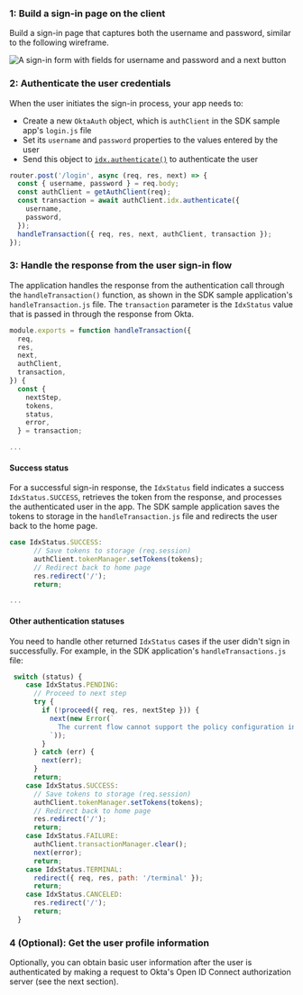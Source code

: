 ### 1: Build a sign-in page on the client

Build a sign-in page that captures both the username and password, similar to the following wireframe.

<div class="half wireframe-border">

![A sign-in form with fields for username and password and a next button](/img/wireframes/sign-in-form-username-password.png)

<!--

Source image: https://www.figma.com/file/YH5Zhzp66kGCglrXQUag2E/%F0%9F%93%8A-Updated-Diagrams-for-Dev-Docs?node-id=3398%3A36678&t=wzNwSZkdctajVush-1 sign-in-form-username-password
 -->

</div>

### 2: Authenticate the user credentials

When the user initiates the sign-in process, your app needs to:

* Create a new `OktaAuth` object, which is `authClient` in the SDK sample app's `login.js` file
* Set its `username` and `password` properties to the values entered by the user
* Send this object to [`idx.authenticate()`](https://github.com/okta/okta-auth-js/blob/master/docs/idx.md#idxauthenticate) to authenticate the user

```JavaScript
router.post('/login', async (req, res, next) => {
  const { username, password } = req.body;
  const authClient = getAuthClient(req);
  const transaction = await authClient.idx.authenticate({
    username,
    password,
  });
  handleTransaction({ req, res, next, authClient, transaction });
});
```

### 3: Handle the response from the user sign-in flow

The application handles the response from the authentication call through the `handleTransaction()` function, as shown in the SDK sample application's `handleTransaction.js` file. The `transaction` parameter is the `IdxStatus` value that is passed in through the response from Okta.

```JavaScript
module.exports = function handleTransaction({
  req,
  res,
  next,
  authClient,
  transaction,
}) {
  const {
    nextStep,
    tokens,
    status,
    error,
  } = transaction;

...
```

#### Success status

For a successful sign-in response, the `IdxStatus` field indicates a success `IdxStatus.SUCCESS`, retrieves the token from the response, and processes the authenticated user in the app. The SDK sample application
saves the tokens to storage in the `handleTransaction.js` file and redirects the user back to the home page.

```JavaScript
case IdxStatus.SUCCESS:
      // Save tokens to storage (req.session)
      authClient.tokenManager.setTokens(tokens);
      // Redirect back to home page
      res.redirect('/');
      return;

...

```

#### Other authentication statuses

You need to handle other returned `IdxStatus` cases if the user didn't sign in successfully. For example, in the SDK application's `handleTransactions.js` file:

```JavaScript
 switch (status) {
    case IdxStatus.PENDING:
      // Proceed to next step
      try {
        if (!proceed({ req, res, nextStep })) {
          next(new Error(`
            The current flow cannot support the policy configuration in your org.
          `));
        }
      } catch (err) {
        next(err);
      }
      return;
    case IdxStatus.SUCCESS:
      // Save tokens to storage (req.session)
      authClient.tokenManager.setTokens(tokens);
      // Redirect back to home page
      res.redirect('/');
      return;
    case IdxStatus.FAILURE:
      authClient.transactionManager.clear();
      next(error);
      return;
    case IdxStatus.TERMINAL:
      redirect({ req, res, path: '/terminal' });
      return;
    case IdxStatus.CANCELED:
      res.redirect('/');
      return;
  }

```

### 4 (Optional): Get the user profile information

Optionally, you can obtain basic user information after the user is authenticated by making a request to Okta's Open ID Connect authorization server (see the next section).
